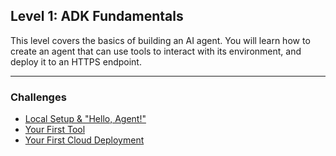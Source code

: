## Level 1: ADK Fundamentals

This level covers the basics of building an AI agent. You will learn how to create an agent that can use tools to interact with its environment, and deploy it to an HTTPS endpoint. 

---
### Challenges

*   [Local Setup & "Hello, Agent!"](./local-setup.md)
*   [Your First Tool](./first-tool.md)
*   [Your First Cloud Deployment](./first-cloud-deployment.md)
